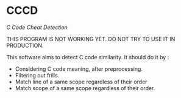 # CCCD
*C Code Cheat Detection*

THIS PROGRAM IS NOT WORKING YET.
DO NOT TRY TO USE IT IN PRODUCTION.

This software aims to detect C code similarity.
It should do it by :
- Considering C code meaning, after preprocessing.
- Filtering out frills.
- Match line of a same scope regardless of their order
- Match scope of a same scope regardless of their order.
